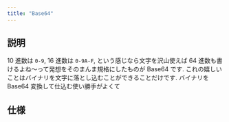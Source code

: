 ```yaml
---
title: "Base64"
---
```


## 説明
10 進数は `0-9`, 16 進数は `0-9A-F`, という感じなら文字を沢山使えば 64 進数も書けるよね～って発想をそのまんま規格にしたものが Base64 です. これの嬉しいことはバイナリを文字に落とし込むことができることだけです. バイナリを Base64 変換して仕込む使い勝手がよくて

## 仕様

